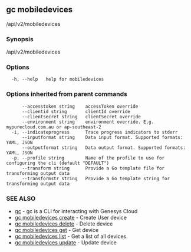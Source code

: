 ## gc mobiledevices

/api/v2/mobiledevices

### Synopsis

/api/v2/mobiledevices

### Options

```
  -h, --help   help for mobiledevices
```

### Options inherited from parent commands

```
      --accesstoken string    accessToken override
      --clientid string       clientId override
      --clientsecret string   clientSecret override
      --environment string    environment override. E.g. mypurecloud.com.au or ap-southeast-2
  -i, --indicateprogress      Trace progress indicators to stderr
      --inputformat string    Data input format. Supported formats: YAML, JSON
      --outputformat string   Data output format. Supported formats: YAML, JSON
  -p, --profile string        Name of the profile to use for configuring the cli (default "DEFAULT")
      --transform string      Provide a Go template file for transforming output data
      --transformstr string   Provide a Go template string for transforming output data
```

### SEE ALSO

* [gc](gc.html)	 - gc is a CLI for interacting with Genesys Cloud
* [gc mobiledevices create](gc_mobiledevices_create.html)	 - Create User device
* [gc mobiledevices delete](gc_mobiledevices_delete.html)	 - Delete device
* [gc mobiledevices get](gc_mobiledevices_get.html)	 - Get device
* [gc mobiledevices list](gc_mobiledevices_list.html)	 - Get a list of all devices.
* [gc mobiledevices update](gc_mobiledevices_update.html)	 - Update device


